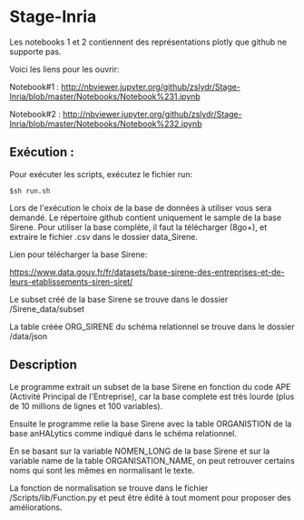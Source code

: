 # Stage-Inria

Les notebooks 1 et 2 contiennent des représentations plotly que github ne supporte pas.

Voici les liens pour les ouvrir:

Notebook#1 : http://nbviewer.jupyter.org/github/zslydr/Stage-Inria/blob/master/Notebooks/Notebook%231.ipynb

Notebook#2 : http://nbviewer.jupyter.org/github/zslydr/Stage-Inria/blob/master/Notebooks/Notebook%232.ipynb

## Exécution :

Pour exécuter les scripts, exécutez le fichier run:
```shell
$sh run.sh
```
Lors de l'exécution le choix de la base de données à utiliser vous sera demandé.
Le répertoire github contient uniquement le sample de la base Sirene. Pour utiliser la base complète, il faut la télécharger (8go+), et extraire le fichier .csv dans le dossier data_Sirene. 

Lien pour télécharger la base Sirene:

https://www.data.gouv.fr/fr/datasets/base-sirene-des-entreprises-et-de-leurs-etablissements-siren-siret/

Le subset créé de la base Sirene se trouve dans le dossier /Sirene_data/subset

La table créée ORG_SIRENE du schéma relationnel se trouve dans le dossier /data/json

## Description

Le programme extrait un subset de la base Sirene en fonction du code APE (Activité Principal de l'Entreprise), car la base complete est très lourde (plus de 10 millions de lignes et 100 variables).

Ensuite le programme relie la base Sirene avec la table ORGANISTION de la base anHALytics comme indiqué dans le schéma relationnel.

En se basant sur la variable NOMEN_LONG de la base Sirene et sur la variable name de la table ORGANISATION_NAME, on peut retrouver certains noms qui sont les mêmes en normalisant le texte.

La fonction de normalisation se trouve dans le fichier /Scripts/lib/Function.py et peut être édité à tout moment pour proposer des améliorations.
